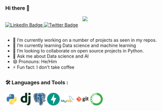 ### Hi there 👋

<div id="header" align="center">
  <img src="https://media.giphy.com/media/gjrYDwbjnK8x36xZIO/giphy.gif" width="250"/>
</div>
<div id="badges">
  <a href="https://www.linkedin.com/in/john-wambaria/">
    <img src="https://img.shields.io/badge/LinkedIn-blue?style=for-the-badge&logo=linkedin&logoColor=white" alt="LinkedIn Badge"/>
  </a>
  <a href="https://twitter.com/Its_Mureithi">
    <img src="https://img.shields.io/badge/Twitter-blue?style=for-the-badge&logo=twitter&logoColor=white" alt="Twitter Badge"/>
  </a>
</div>
<img src="https://komarev.com/ghpvc/?username=wambaria&style=flat-square&color=blue" alt=""/>


- 🔭 I’m currently working on a number of projects as seen in my repos.
- 🌱 I’m currently learning Data science and machine learning
- 👯 I’m looking to collaborate on open source projects in Python.
- 💬 Ask me about Data science and AI
- 😄 Pronouns: He/Him
- ⚡ Fun fact: I don't take coffee

### :hammer_and_wrench: Languages and Tools :

<div>
  <img src="https://github.com/devicons/devicon/blob/master/icons/python/python-original.svg" title="Python" **alt="Git" width="40" height="40"/>
  <img src="https://github.com/devicons/devicon/blob/master/icons/django/django-plain.svg" title="Django" **alt="Git" width="40" height="40"/>
  <img src="https://github.com/devicons/devicon/blob/master/icons/postgresql/postgresql-original.svg" title="Postgresl" **alt="Git" width="40" height="40"/>
  <img src="https://github.com/devicons/devicon/blob/master/icons/fastapi/fastapi-plain.svg" title="Fastapi" **alt="Git" width="40" height="40"/>
  <img src="https://github.com/devicons/devicon/blob/master/icons/mysql/mysql-original-wordmark.svg" title="MySQL"  alt="MySQL" width="40" height="40"/>&nbsp;
  <img src="https://github.com/devicons/devicon/blob/master/icons/git/git-original-wordmark.svg" title="Git" **alt="Git" width="40" height="40"/>
  <img src="https://github.com/devicons/devicon/blob/master/icons/anaconda/anaconda-original.svg" title="Anaconda" **alt="Git" width="40" height="40"/>
</div>

